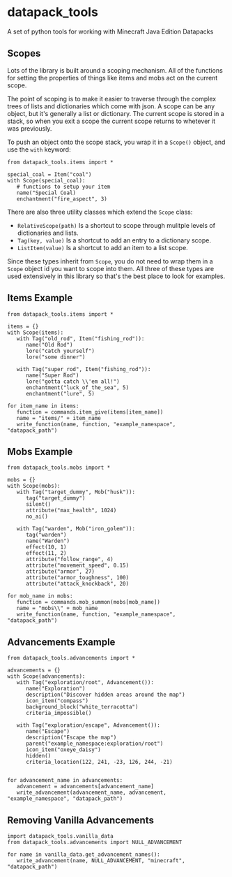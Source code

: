 # datapack_tools
A set of python tools for working with Minecraft Java Edition Datapacks

## Scopes
Lots of the library is built around a scoping mechanism. All of the functions for setting the properties of things like items and mobs act on the current scope.

The point of scoping is to make it easier to traverse through the complex trees of lists and dictionaries which come with json. A scope can be any object, but it's generally a list or dictionary. The current scope is stored in a stack, so when you exit a scope the current scope returns to whetever it was previously.

To push an object onto the scope stack, you wrap it in a `Scope()` object, and use the `with` keyword:
```
from datapack_tools.items import *

special_coal = Item("coal")
with Scope(special_coal):
   # functions to setup your item
   name("Special Coal)
   enchantment("fire_aspect", 3)
```

There are also three utility classes which extend the `Scope` class:
 - `RelativeScope(path)` Is a shortcut to scope through mulitple levels of dictionaries and lists.
 - `Tag(key, value)` Is a shortcut to add an entry to a dictionary scope.
 - `ListItem(value)` Is a shortcut to add an item to a list scope.

Since these types inherit from `Scope`, you do not need to wrap them in a `Scope` object id you want to scope into them.
All three of these types are used extensively in this library so that's the best place to look for examples.

## Items Example
```
from datapack_tools.items import *

items = {}
with Scope(items):
   with Tag("old_rod", Item("fishing_rod")):
      name("Old Rod")
      lore("catch yourself")
      lore("some dinner")

   with Tag("super_rod", Item("fishing_rod")):
      name("Super Rod")
      lore("gotta catch \\'em all!")
      enchantment("luck_of_the_sea", 5)
      enchantment("lure", 5)

for item_name in items:
   function = commands.item_give(items[item_name])
   name = "items/" + item_name
   write_function(name, function, "example_namespace", "datapack_path")
```

## Mobs Example
```
from datapack_tools.mobs import *

mobs = {}
with Scope(mobs):
   with Tag("target_dummy", Mob("husk")):
      tag("target_dummy")
      silent()
      attribute("max_health", 1024)
      no_ai()

   with Tag("warden", Mob("iron_golem")):
      tag("warden")
      name("Warden")
      effect(10, 1)
      effect(11, 2)
      attribute("follow_range", 4)
      attribute("movement_speed", 0.15)
      attribute("armor", 27)
      attribute("armor_toughness", 100)
      attribute("attack_knockback", 20)

for mob_name in mobs:
   function = commands.mob_summon(mobs[mob_name])
   name = "mobs\\" + mob_name
   write_function(name, function, "example_namespace", "datapack_path")
```

## Advancements Example
```
from datapack_tools.advancements import *

advancements = {}
with Scope(advancements):
   with Tag("exploration/root", Advancement()):
      name("Exploration")
      description("Discover hidden areas around the map")
      icon_item("compass")
      background_block("white_terracotta")
      criteria_impossible()

   with Tag("exploration/escape", Advancement()):
      name("Escape")
      description("Escape the map")
      parent("example_namespace:exploration/root")
      icon_item("oxeye_daisy")
      hidden()
      criteria_location(122, 241, -23, 126, 244, -21)


for advancement_name in advancements:
   advancement = advancements[advancement_name]
   write_advancement(advancement_name, advancement, "example_namespace", "datapack_path")
```

## Removing Vanilla Advancements
```
import datapack_tools.vanilla_data
from datapack_tools.advancements import NULL_ADVANCEMENT

for name in vanilla_data.get_advancement_names():
   write_advancement(name, NULL_ADVANCEMENT, "minecraft", "datapack_path")
```
